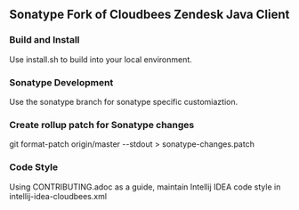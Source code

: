 ## Sonatype Fork of Cloudbees Zendesk Java Client

### Build and Install

Use install.sh to build into your local environment.

### Sonatype Development

Use the sonatype branch for sonatype specific customiaztion.

### Create rollup patch for Sonatype changes

git format-patch origin/master --stdout > sonatype-changes.patch

### Code Style

Using CONTRIBUTING.adoc as a guide, maintain Intellij IDEA code style in intellij-idea-cloudbees.xml


